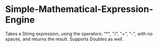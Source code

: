 # Simple-Mathematical-Expression-Engine
Takes a String expression, using the operators: "*", "/", "+", "-", with no spaces, and returns the result. Supports Doubles as well.
